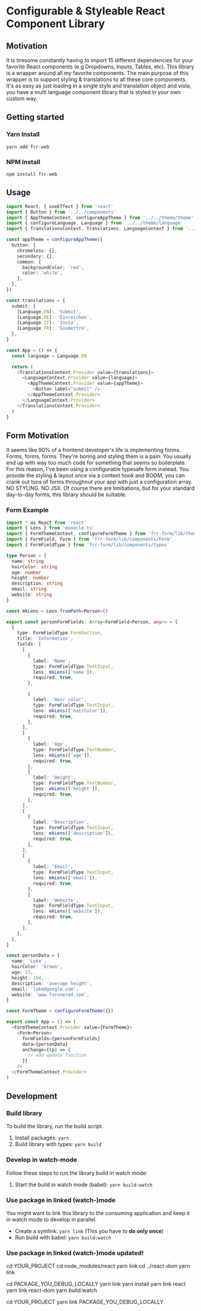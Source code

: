 # Configurable & Styleable React Component Library

## Motivation

It is tiresome constantly having to import 15 different dependencies for your favorite React components (e.g Dropdowns, Inputs, Tables, etc). This library is a wrapper around all my favorite components. The main purpose of this wrapper is to support styling & translations to all these core components. It's as easy as just loading in a single style and translation object and viola, you have a multi language component library that is styled in your own custom way.

## Getting started

### Yarn Install

```
yarn add frr-web
```

### NPM Install

```
npm install frr-web
```

## Usage

```ts
import React, { useEffect } from 'react'
import { Button } from '../../components'
import { AppThemeContext, configureAppTheme } from '../../theme/theme'
import { configureLanguage, Language } from '../../theme/language'
import { TranslationsContext, Translations, LanguageContext } from '../../theme/language'

const appTheme = configureAppTheme({
  button: {
    chromeless: {},
    secondary: {},
    common: {
      backgroundColor: 'red',
      color: 'white',
    },
  },
})

const translations = {
  submit: {
    [Language.EN]: 'Submit',
    [Language.DE]: 'Einreichen',
    [Language.IT]: 'Invia',
    [Language.FR]: 'Soumettre',
  },
}

const App = () => {
  const language = Language.EN

  return (
    <TranslationsContext.Provider value={translations}>
      <LanguageContext.Provider value={language}>
        <AppThemeContext.Provider value={appTheme}>
          <Button label="submit" />
        </AppThemeContext.Provider>
      </LanguageContext.Provider>
    </TranslationsContext.Provider>
  )
}
```

## Form Motivation

It seems like 90% of a frontend developer's life is implementing forms. Forms, forms, forms. They're boring and styling them is a pain. You usually end up with way too much code for something that seems so boilerplate. For this reason, I've been using a configurable typesafe form instead. You provide the styling & layout once via a context hook and BOOM, you can crank out tons of forms throughout your app with just a configuration array. NO STYLING. NO JSX. Of course there are limitiations, but for your standard day-to-day forms, this library should be suitable.

### Form Example

```ts
import * as React from 'react'
import { Lens } from 'monocle-ts'
import { FormThemeContext, configureFormTheme } from 'frr-form/lib/theme/theme'
import { FormField, Form } from 'frr-form/lib/components/Form'
import { FormFieldType } from 'frr-form/lib/components/types'

type Person = {
  name: string
  hairColor: string
  age: number
  height: number
  description: string
  email: string
  website: string
}

const mkLens = Lens.fromPath<Person>()

export const personFormFields: Array<FormField<Person, any>> = [
  {
    type: FormFieldType.FormSection,
    title: 'Information',
    fields: [
      [
        {
          label: 'Name',
          type: FormFieldType.TextInput,
          lens: mkLens(['name']),
          required: true,
        },

        {
          label: 'Hair color',
          type: FormFieldType.TextInput,
          lens: mkLens(['hairColor']),
          required: true,
        },
      ],
      [
        {
          label: 'Age',
          type: FormFieldType.TextNumber,
          lens: mkLens(['age']),
          required: true,
        },
        {
          label: 'Height',
          type: FormFieldType.TextNumber,
          lens: mkLens(['height']),
          required: true,
        },
      ],
      [
        {
          label: 'Description',
          type: FormFieldType.TextInput,
          lens: mkLens(['description']),
          required: true,
        },
      ],
      [
        {
          label: 'Email',
          type: FormFieldType.TextInput,
          lens: mkLens(['email']),
          required: true,
        },
        {
          label: 'Website',
          type: FormFieldType.TextInput,
          lens: mkLens(['website']),
          required: true,
        },
      ],
    ],
  },
]

const personData = {
  name: 'Luke',
  hairColor: 'brown',
  age: 23,
  height: 194,
  description: 'average height',
  email: 'luke@google.com',
  website: 'www.foronered.com',
}

const FormTheme = configureFormTheme({})

export const App = () => (
  <FormThemeContext.Provider value={FormTheme}>
    <Form<Person>
      formFields={personFormFields}
      data={personData}
      onChange={(p) => {
        // add update function
      }}
    />
  </FormThemeContext.Provider>
)
```

## Development

### Build library

To build the library, run the build script.

1. Install packages: `yarn`
2. Build library with types: `yarn build`

### Develop in watch-mode

Follow these steps to run the library build in watch mode:

1. Start the build in watch mode (babel): `yarn build:watch`

### Use package in linked (watch-)mode

You might want to link this library to the consuming application and keep it in watch mode to develop in parallel.

- Create a symlink: `yarn link` (This you have to **do only once**)
- Run build with babel: `yarn build:watch`

### Use package in linked (watch-)mode updated!

cd YOUR_PROJECT
cd node_modules/react
yarn link
cd ../react-dom
yarn link

cd PACKAGE_YOU_DEBUG_LOCALLY
yarn link
yarn install
yarn link react
yarn link react-dom
yarn build:watch

cd YOUR_PROJECT
yarn link PACKAGE_YOU_DEBUG_LOCALLY
